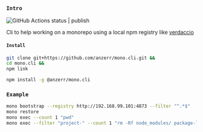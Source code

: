 
### `Intro`
![GitHub Actions status | publish](https://github.com/anzerr/mono.cli/workflows/publish/badge.svg)

Cli to help working on a monorepo using a local npm registry like [verdaccio](https://github.com/verdaccio)

#### `Install`
``` bash
git clone git+https://github.com/anzerr/mono.cli.git &&
cd mono.cli &&
npm link

npm install -g @anzerr/mono.cli
```

### `Example`
``` bash
mono bootstrap --registry http://192.168.99.101:4873 --filter "^.*$"
mono restore
mono exec --count 1 "pwd"
mono exec --filter "project-" --count 1 "rm -Rf node_modules/ package-lock.json && npm i --verbose"
```